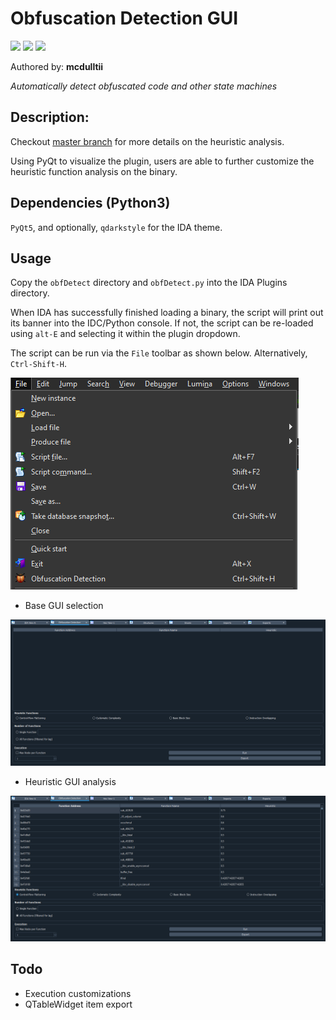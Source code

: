 # Obfuscation Detection GUI
[![](https://img.shields.io/badge/Category-Obfuscation-E5A505?style=flat-square)]() [![](https://img.shields.io/badge/Language-Python-E5A505?style=flat-square)]() [![](https://img.shields.io/badge/Version-1.4g-E5A505?style=flat-square&color=green)]()

Authored by: **mcdulltii**

_Automatically detect obfuscated code and other state machines_

## Description:

Checkout [master branch](https://github.com/mcdulltii/obfDetect) for more details on the heuristic analysis.

Using PyQt to visualize the plugin, users are able to further customize the heuristic function analysis on the binary.

## Dependencies (Python3)

`PyQt5`, and optionally, `qdarkstyle` for the IDA theme.

## Usage

Copy the `obfDetect` directory and `obfDetect.py` into the IDA Plugins directory.

When IDA has successfully finished loading a binary, the script will print out its banner into the IDC/Python console. If not, the script can be re-loaded using `alt-E` and selecting it within the plugin dropdown.

The script can be run via the `File` toolbar as shown below. Alternatively, `Ctrl-Shift-H`.

![Toolbar](img/toolbar.png)

- Base GUI selection

![Base GUI](img/basegui.png)

- Heuristic GUI analysis

![Heuristic analysis](img/heuristic_gui.png)

## Todo

- Execution customizations
- QTableWidget item export
